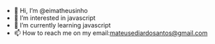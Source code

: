 - 👋 Hi, I’m @eimatheusinho
- 👀 I’m interested in javascript 
- 🌱 I’m currently learning javascript 
- 📫 How to reach me on my email:mateusediardosantos@gmail.com

<!---
eimatheusinho/eimatheusinho is a ✨ special ✨ repository because its `README.md` (this file) appears on your GitHub profile.
You can click the Preview link to take a look at your changes.
--->
